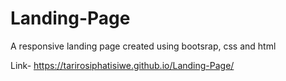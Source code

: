 # Landing-Page
A responsive landing page created using bootsrap, css and html

Link- https://tarirosiphatisiwe.github.io/Landing-Page/
